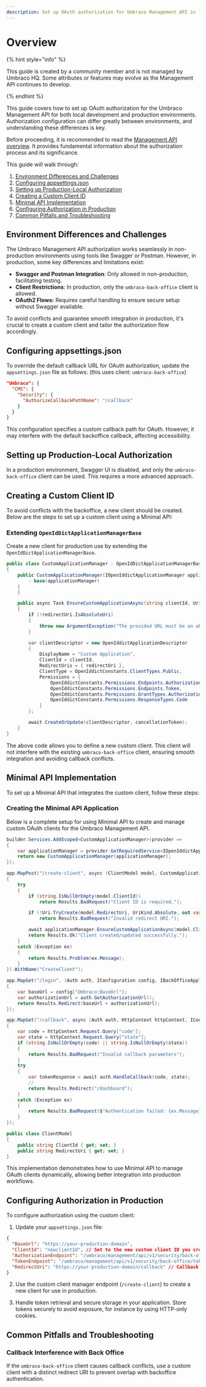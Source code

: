 ```yaml
---
description: Set up OAuth authorization for Umbraco Management API in local and production environments.
---
```


# Overview

{% hint style="info" %}

This guide is created by a community member and is not managed by Umbraco HQ. Some attributes or features may evolve as the Management API continues to develop.

{% endhint %}

This guide covers how to set up OAuth authorization for the Umbraco Management API for both local development and production environments. Authorization configuration can differ greatly between environments, and understanding these differences is key.

Before proceeding, it is recommended to read the [Management API overview](./README.md). It provides fundamental information about the authorization process and its significance.

This guide will walk through:

1. [Environment Differences and Challenges](#environment-differences-and-challenges)
2. [Configuring appsettings.json](#configuring-appsettingsjson)
3. [Setting up Production-Local Authorization](#setting-up-production-local-authorization)
4. [Creating a Custom Client ID](#creating-a-custom-client-id)
5. [Minimal API Implementation](#minimal-api-implementation)
6. [Configuring Authorization in Production](#configuring-authorization-in-production)
7. [Common Pitfalls and Troubleshooting](#common-pitfalls-and-troubleshooting)

## Environment Differences and Challenges

The Umbraco Management API authorization works seamlessly in non-production environments using tools like Swagger or Postman. However, in production, some key differences and limitations exist:

- **Swagger and Postman Integration**: Only allowed in non-production, facilitating testing.
- **Client Restrictions**: In production, only the `umbraco-back-office` client is allowed.
- **OAuth2 Flows:** Requires careful handling to ensure secure setup without Swagger available.

To avoid conflicts and guarantee smooth integration in production, it's crucial to create a custom client and tailor the authorization flow accordingly.

## Configuring appsettings.json

To override the default callback URL for OAuth authorization, update the `appsettings.json` file as follows: (this uses client: `umbraco-back-office`)


```json
"Umbraco": {
  "CMS": {
    "Security": {
      "AuthorizeCallbackPathName": "/callback"
    }
  }
}
```

This configuration specifies a custom callback path for OAuth. However, it may interfere with the default backoffice callback, affecting accessibility.

## Setting up Production-Local Authorization

In a production environment, Swagger UI is disabled, and only the `umbraco-back-office` client can be used. This requires a more advanced approach.

## Creating a Custom Client ID

To avoid conflicts with the backoffice, a new client should be created. Below are the steps to set up a custom client using a Minimal API:

### Extending `OpenIdDictApplicationManagerBase`

Create a new client for production use by extending the `OpenIdDictApplicationManagerBase`.

```csharp
public class CustomApplicationManager : OpenIdDictApplicationManagerBase
{
    public CustomApplicationManager(IOpenIddictApplicationManager applicationManager)
        : base(applicationManager)
    {
    }

    public async Task EnsureCustomApplicationAsync(string clientId, Uri redirectUri, CancellationToken cancellationToken = default)
    {
        if (!redirectUri.IsAbsoluteUri)
        {
            throw new ArgumentException("The provided URL must be an absolute URL.", nameof(redirectUri));
        }

        var clientDescriptor = new OpenIddictApplicationDescriptor
        {
            DisplayName = "Custom Application",
            ClientId = clientId,
            RedirectUris = { redirectUri },
            ClientType = OpenIddictConstants.ClientTypes.Public,
            Permissions = {
                OpenIddictConstants.Permissions.Endpoints.Authorization,
                OpenIddictConstants.Permissions.Endpoints.Token,
                OpenIddictConstants.Permissions.GrantTypes.AuthorizationCode,
                OpenIddictConstants.Permissions.ResponseTypes.Code
            }
        };

        await CreateOrUpdate(clientDescriptor, cancellationToken);
    }
}
```

The above code allows you to define a new custom client. This client will not interfere with the existing `umbraco-back-office` client, ensuring smooth integration and avoiding callback conflicts.

## Minimal API Implementation

To set up a Minimal API that integrates the custom client, follow these steps:

### Creating the Minimal API Application

Below is a complete setup for using Minimal API to create and manage custom OAuth clients for the Umbraco Management API.

```csharp
builder.Services.AddScoped<CustomApplicationManager>(provider =>
{
    var applicationManager = provider.GetRequiredService<IOpenIddictApplicationManager>();
    return new CustomApplicationManager(applicationManager);
});

app.MapPost("/create-client", async (ClientModel model, CustomApplicationManager applicationManager) =>
{
    try
    {
        if (string.IsNullOrEmpty(model.ClientId))
            return Results.BadRequest("Client ID is required.");

        if (!Uri.TryCreate(model.RedirectUri, UriKind.Absolute, out var redirectUri))
            return Results.BadRequest("Invalid redirect URI.");

        await applicationManager.EnsureCustomApplicationAsync(model.ClientId, redirectUri);
        return Results.Ok("Client created/updated successfully.");
    }
    catch (Exception ex)
    {
        return Results.Problem(ex.Message);
    }
}).WithName("CreateClient");

app.MapGet("/login", (Auth auth, IConfiguration config, IBackOfficeApplicationManager backOfficeApplicationManager) =>
{
    var baseUrl = config["Umbraco:BaseUrl"];
    var authorizationUrl = auth.GetAuthorizationUrl();
    return Results.Redirect(baseUrl + authorizationUrl);
});

app.MapGet("/callback", async (Auth auth, HttpContext httpContext, IConfiguration configuration) =>
{
    var code = httpContext.Request.Query["code"];
    var state = httpContext.Request.Query["state"];
    if (string.IsNullOrEmpty(code) || string.IsNullOrEmpty(state))
    {
        return Results.BadRequest("Invalid callback parameters");
    }
    try
    {
        var tokenResponse = await auth.HandleCallback(code, state);
        //
        return Results.Redirect("/dashboard");
    }
    catch (Exception ex)
    {
        return Results.BadRequest($"Authentication failed: {ex.Message}");
    }
});

public class ClientModel
{
    public string ClientId { get; set; }
    public string RedirectUri { get; set; }
}
```

This implementation demonstrates how to use Minimal API to manage OAuth clients dynamically, allowing better integration into production workflows.

## Configuring Authorization in Production

To configure authorization using the custom client:

1. Update your `appsettings.json` file:

```json
{
  "BaseUrl": "https://your-production-domain",
  "ClientId": "newclientId", // Set to the new custom client ID you created
  "AuthorizationEndpoint": "/umbraco/management/api/v1/security/back-office/authorize",
  "TokenEndpoint": "/umbraco/management/api/v1/security/back-office/token",
  "RedirectUri": "https://your-production-domain/callback" // Callback URL for your newly created client ID
}
```

2. Use the custom client manager endpoint (`/create-client`) to create a new client for use in production.

3. Handle token retrieval and secure storage in your application. Store tokens securely to avoid exposure, for instance by using HTTP-only cookies.

## Common Pitfalls and Troubleshooting

### Callback Interference with Back Office

If the `umbraco-back-office` client causes callback conflicts, use a custom client with a distinct redirect URI to prevent overlap with backoffice authentication.
